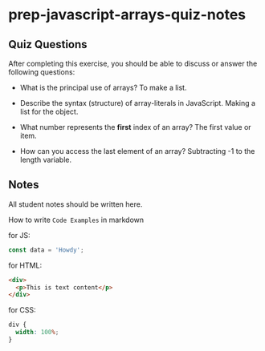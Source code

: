 # prep-javascript-arrays-quiz-notes

## Quiz Questions

After completing this exercise, you should be able to discuss or answer the following questions:

- What is the principal use of arrays?
  To make a list.

- Describe the syntax (structure) of array-literals in JavaScript.
  Making a list for the object.

- What number represents the **first** index of an array?
  The first value or item.

- How can you access the last element of an array?
  Subtracting -1 to the length variable.

## Notes

All student notes should be written here.

How to write `Code Examples` in markdown

for JS:

```javascript
const data = 'Howdy';
```

for HTML:

```html
<div>
  <p>This is text content</p>
</div>
```

for CSS:

```css
div {
  width: 100%;
}
```

